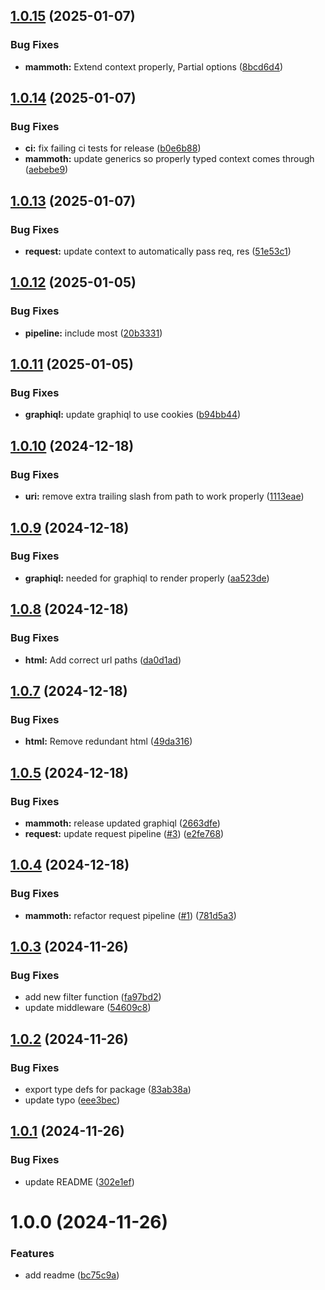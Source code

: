 ## [1.0.15](https://github.com/freshsqueezed/mammothgql/compare/v1.0.14...v1.0.15) (2025-01-07)


### Bug Fixes

* **mammoth:** Extend context properly, Partial options ([8bcd6d4](https://github.com/freshsqueezed/mammothgql/commit/8bcd6d47b07731aee73c27af80eda9cc2382693c))

## [1.0.14](https://github.com/freshsqueezed/mammothgql/compare/v1.0.13...v1.0.14) (2025-01-07)


### Bug Fixes

* **ci:** fix failing ci tests for release ([b0e6b88](https://github.com/freshsqueezed/mammothgql/commit/b0e6b88a74ea1f3169b86f46260eec42caa12ef2))
* **mammoth:** update generics so properly typed context comes through ([aebebe9](https://github.com/freshsqueezed/mammothgql/commit/aebebe95db59b3a567dd41137c8e6576fc6b6dc7))

## [1.0.13](https://github.com/freshsqueezed/mammothgql/compare/v1.0.12...v1.0.13) (2025-01-07)


### Bug Fixes

* **request:** update context to automatically pass req, res ([51e53c1](https://github.com/freshsqueezed/mammothgql/commit/51e53c16d0f115d9e23316fd983cb1b401ce4e96))

## [1.0.12](https://github.com/freshsqueezed/mammothgql/compare/v1.0.11...v1.0.12) (2025-01-05)


### Bug Fixes

* **pipeline:** include most ([20b3331](https://github.com/freshsqueezed/mammothgql/commit/20b333186b6a9eec24bec26da9958d2b4aff4abf))

## [1.0.11](https://github.com/freshsqueezed/mammothgql/compare/v1.0.10...v1.0.11) (2025-01-05)


### Bug Fixes

* **graphiql:** update graphiql to use cookies ([b94bb44](https://github.com/freshsqueezed/mammothgql/commit/b94bb447dbf98013083b92ff05c912d4fe83af11))

## [1.0.10](https://github.com/freshsqueezed/mammothgql/compare/v1.0.9...v1.0.10) (2024-12-18)


### Bug Fixes

* **uri:** remove extra trailing slash from path to work properly ([1113eae](https://github.com/freshsqueezed/mammothgql/commit/1113eaee7cd70236ea8621adc77da0c3254566bc))

## [1.0.9](https://github.com/freshsqueezed/mammothgql/compare/v1.0.8...v1.0.9) (2024-12-18)


### Bug Fixes

* **graphiql:** needed for graphiql to render properly ([aa523de](https://github.com/freshsqueezed/mammothgql/commit/aa523ded1a595cd281b10fb74ed09ba5b7c4417e))

## [1.0.8](https://github.com/freshsqueezed/mammothgql/compare/v1.0.7...v1.0.8) (2024-12-18)


### Bug Fixes

* **html:** Add correct url paths ([da0d1ad](https://github.com/freshsqueezed/mammothgql/commit/da0d1ad68790a3f8223340c9882e19281518ab50))

## [1.0.7](https://github.com/freshsqueezed/mammothgql/compare/v1.0.6...v1.0.7) (2024-12-18)


### Bug Fixes

* **html:** Remove redundant html ([49da316](https://github.com/freshsqueezed/mammothgql/commit/49da31626f321ce6d80f3737a6263e53d57fa245))

## [1.0.5](https://github.com/freshsqueezed/mammothgql/compare/v1.0.4...v1.0.5) (2024-12-18)


### Bug Fixes

* **mammoth:** release updated graphiql ([2663dfe](https://github.com/freshsqueezed/mammothgql/commit/2663dfe42d4caa0c0e9fecb5f1a13a45460ae695))
* **request:** update request pipeline ([#3](https://github.com/freshsqueezed/mammothgql/issues/3)) ([e2fe768](https://github.com/freshsqueezed/mammothgql/commit/e2fe76820d6f4fc1ba90dc17c0f3326d3a98e15d))

## [1.0.4](https://github.com/freshsqueezed/mammothgql/compare/v1.0.3...v1.0.4) (2024-12-18)


### Bug Fixes

* **mammoth:** refactor request pipeline ([#1](https://github.com/freshsqueezed/mammothgql/issues/1)) ([781d5a3](https://github.com/freshsqueezed/mammothgql/commit/781d5a313f305416dc9c31e150fbf86738997eea))

## [1.0.3](https://github.com/freshsqueezed/mammothgql/compare/v1.0.2...v1.0.3) (2024-11-26)


### Bug Fixes

* add new filter function ([fa97bd2](https://github.com/freshsqueezed/mammothgql/commit/fa97bd2629343ee885d782a190f404afc181f9b9))
* update middleware ([54609c8](https://github.com/freshsqueezed/mammothgql/commit/54609c88b32f1aa21ad695396fff5c02ef3dddf7))

## [1.0.2](https://github.com/freshsqueezed/mammothgql/compare/v1.0.1...v1.0.2) (2024-11-26)


### Bug Fixes

* export type defs for package ([83ab38a](https://github.com/freshsqueezed/mammothgql/commit/83ab38a79fa7d3afa52ea40051d2fbd6f53ad672))
* update typo ([eee3bec](https://github.com/freshsqueezed/mammothgql/commit/eee3bec8c2b5c1d2ead0b4bfc50ba375a3e8bafb))

## [1.0.1](https://github.com/freshsqueezed/mammothgql/compare/v1.0.0...v1.0.1) (2024-11-26)


### Bug Fixes

* update README ([302e1ef](https://github.com/freshsqueezed/mammothgql/commit/302e1ef9762f844db25a61284f2bec77253b208c))

# 1.0.0 (2024-11-26)


### Features

* add readme ([bc75c9a](https://github.com/freshsqueezed/mammothgql/commit/bc75c9a6e93035dff6ce8fc983955159d84a0246))
